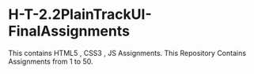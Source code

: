 # H-T-2.2PlainTrackUI-FinalAssignments
This contains HTML5 , CSS3 , JS Assignments.
This Repository Contains Assignments from 1 to 50.
